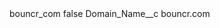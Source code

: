 <?xml version="1.0" encoding="UTF-8"?>
<CustomMetadata xmlns="http://soap.sforce.com/2006/04/metadata" xmlns:xsi="http://www.w3.org/2001/XMLSchema-instance" xmlns:xsd="http://www.w3.org/2001/XMLSchema">
    <label>bouncr_com</label>
    <protected>false</protected>
    <values>
        <field>Domain_Name__c</field>
        <value xsi:type="xsd:string">bouncr.com</value>
    </values>
</CustomMetadata>
